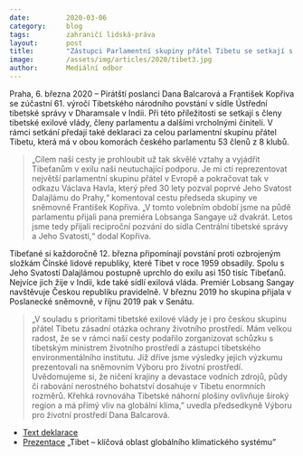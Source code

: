 ```yaml
---
date:         2020-03-06
category:     blog
tags:         zahraničí lidská-práva
layout:       post
title:        "Zástupci Parlamentní skupiny přátel Tibetu se setkají s tibetskou vládou v exilu"
image:        /assets/img/articles/2020/tibet3.jpg
author:       Mediální odbor
--- 
```


Praha, 6. března 2020 – Pirátští poslanci Dana Balcarová a František Kopřiva se zúčastní 61. výročí Tibetského národního povstání v sídle Ústřední tibetské správy v Dharamsale v Indii. Při této příležitosti se setkají s členy tibetské exilové vlády, členy parlamentu a dalšími vrcholnými činiteli. V rámci setkání předají také deklaraci za celou parlamentní skupinu přátel Tibetu, která má v obou komorách českého parlamentu 53 členů z 8 klubů. 

> „Cílem naší cesty je prohloubit už tak skvělé vztahy a vyjádřit Tibeťanům v exilu naši neutuchající podporu. Je mi ctí reprezentovat největší parlamentní skupinu přátel v Evropě a pokračovat tak v odkazu Václava Havla, který před 30 lety pozval poprvé Jeho Svatost Dalajlámu do Prahy,“ komentoval cestu předseda skupiny ve sněmovně František Kopřiva. „V tomto volebním období jsme na půdě parlamentu přijali pana premiéra Lobsanga Sangaye už dvakrát. Letos jsme tedy přijali reciproční pozvání do sídla Centrální tibetské správy a Jeho Svatosti,“ dodal Kopřiva.

Tibeťané si každoročně 12. března připomínají povstání proti ozbrojeným složkám Čínské lidové republiky, které Tibet v roce 1959 obsadily. Spolu s Jeho Svatostí Dalajlámou postupně uprchlo do exilu asi 150 tisíc Tibeťanů. Nejvíce jich žije v Indii, kde také sídlí exilová vláda. Premiér Lobsang Sangay navštěvuje Českou republiku pravidelně. V březnu 2019 ho skupina přijala v Poslanecké sněmovně, v říjnu 2019 pak v Senátu. 

> „V souladu s prioritami tibetské exilové vlády je i pro českou skupinu přátel Tibetu zásadní otázka ochrany životního prostředí. Mám velkou radost, že se v rámci naší cesty podařilo zorganizovat schůzku s tibetským ministrem životního prostředí a zástupci tibetského environmentálního institutu. Již dříve jsme výsledky jejich výzkumu prezentovali na sněmovním Výboru pro životní prostředí. Uvědomujeme si, že ničení krajiny a devastace vodních zdrojů, půdy či rabování nerostného bohatství dosahuje v Tibetu enormních rozměrů. Křehká rovnováha Tibetské náhorní plošiny ovlivňuje široký region a má přímý vliv na globální klima,” uvedla předsedkyně Výboru pro životní prostředí Dana Balcarová. 
	

* [Text deklarace](https://pirati.cz/assets/pdf/deklarace_tibet.pdf)
* [Prezentace](https://pirati.cz/assets/pdf/tibet_prezentace_zp.pdf) „Tibet – klíčová oblast globálního klimatického systému”
